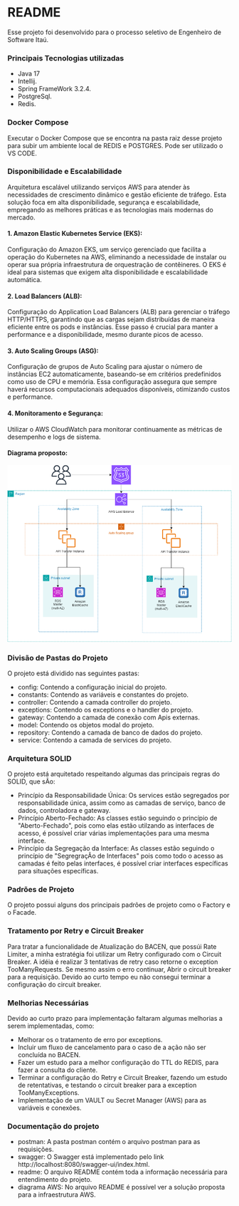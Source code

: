 # README #

Esse projeto foi desenvolvido para o processo seletivo de Engenheiro de Software Itaú.

### Principais Tecnologias utilizadas ###

* Java 17
* Intellij.
* Spring FrameWork 3.2.4.
* PostgreSql.
* Redis.

### Docker Compose ###

Executar o Docker Compose que se encontra na pasta raiz desse projeto para subir um ambiente local de REDIS e POSTGRES. Pode ser utilizado o VS CODE.

### Disponibilidade e Escalabilidade ###

Arquitetura escalável utilizando serviços AWS para atender às necessidades de crescimento dinâmico e gestão eficiente de tráfego. Esta solução foca em alta disponibilidade, segurança e escalabilidade, empregando as melhores práticas e as tecnologias mais modernas do mercado.

#### 1. Amazon Elastic Kubernetes Service (EKS): ####
Configuração do Amazon EKS, um serviço gerenciado que facilita a operação do Kubernetes na AWS, eliminando a necessidade de instalar ou operar sua própria infraestrutura de orquestração de contêineres. O EKS é ideal para sistemas que exigem alta disponibilidade e escalabilidade automática.

#### 2. Load Balancers (ALB): ####
Configuração do Application Load Balancers (ALB) para gerenciar o tráfego HTTP/HTTPS, garantindo que as cargas sejam distribuídas de maneira eficiente entre os pods e instâncias. Esse passo é crucial para manter a performance e a disponibilidade, mesmo durante picos de acesso.

#### 3. Auto Scaling Groups (ASG): ####
Configuração de grupos de Auto Scaling para ajustar o número de instâncias EC2 automaticamente, baseando-se em critérios predefinidos como uso de CPU e memória. Essa configuração assegura que sempre haverá recursos computacionais adequados disponíveis, otimizando custos e performance.

#### 4. Monitoramento e Segurança: #### 
Utilizar o AWS CloudWatch para monitorar continuamente as métricas de desempenho e logs de sistema.

#### Diagrama proposto: ####

![Proposta Arquitetura AWS](img/DiagramaAWS.png)

### Divisão de Pastas do Projeto ###

O projeto está dividido nas seguintes pastas:

* config: Contendo a configuração inicial do projeto.
* constants: Contendo as variáveis e constantes do projeto.
* controller: Contendo a camada controller do projeto.
* exceptions: Contendo os exceptions e o handler do projeto.
* gateway: Contendo a camada de conexão com Apis externas.
* model: Contendo os objetos modal do projeto.
* repository: Contendo a camada de banco de dados do projeto.
* service: Contendo a camada de services do projeto.

### Arquitetura SOLID ###

O projeto está arquitetado respeitando algumas das principais regras do SOLID, que sÃo:

* Princípio da Responsabilidade Única: Os services estão segregados por responsabilidade única, assim como as camadas de serviço, banco de dados, controladora e gateway.
* Princípio Aberto-Fechado: As classes estão seguindo o princípio de "Aberto-Fechado", pois como elas estão utilzando as interfaces de acesso, é possível criar várias implementações para uma mesma interface. 
* Princípio da Segregação da Interface: As classes estão seguindo o princípio de "SegregraçÃo de Interfaces" pois como todo o acesso as camadas é feito pelas interfaces, é possível criar interfaces específicas para situações específicas.

### Padrões de Projeto ###

O projeto possui alguns dos principais padrões de projeto como o Factory e o Facade.

### Tratamento por Retry e Circuit Breaker ###

Para tratar a funcionalidade de Atualização do BACEN, que possúi Rate Limiter, a minha estratégia foi utilizar um Retry configurado com o Circuit Breaker. A idéia é realizar 3 tentativas de retry caso retorne o exception TooManyRequests. Se mesmo assim o erro continuar, Abrir o circuit breaker para a requisição. Devido ao curto tempo eu não consegui terminar a configuração do circuit breaker.

### Melhorias Necessárias ###

Devido ao curto prazo para implementação faltaram algumas melhorias a serem implementadas, como:

* Melhorar os o tratamento de erro por exceptions.
* Incluir um fluxo de cancelamento para o caso de a ação não ser concluída no BACEN.
* Fazer um estudo para a melhor configuração do TTL do REDIS, para fazer a consulta do cliente.
* Terminar a configuração do Retry e Circuit Breaker, fazendo um estudo de retentativas, e testando o circuit breaker para a exception TooManyExceptions.
* Implementação de um VAULT ou Secret Manager (AWS) para as variáveis e conexões.

### Documentação do projeto ###

- postman: A pasta postman contém o arquivo postman para as requisições.
- swagger: O Swagger está implementado pelo link http://localhost:8080/swagger-ui/index.html.
- readme: O arquivo README contém toda a informação necessária para entendimento do projeto.
- diagrama AWS: No arquivo README é possível ver a solução proposta para a infraestrutura AWS.